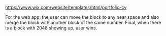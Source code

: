 https://www.wix.com/website/templates/html/portfolio-cv


For the web app, the user can move the block to any near space and also merge the block  with another block of the same number.
Final, when there is a block with 2048 showing up, user wins.
